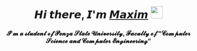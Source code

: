 <h1 align="center">𝙃𝙞 𝙩𝙝𝙚𝙧𝙚, 𝙄'𝙢 <a href="http://kindneko.site/" target="_blank">𝙈𝙖𝙭𝙞𝙢</a> 
<img src="https://github.com/blackcater/blackcater/raw/main/images/Hi.gif" height="32"/></h1>
<h3 align="center">𝓘'𝓶 𝓪 𝓼𝓽𝓾𝓭𝓮𝓷𝓽 𝓸𝓯 𝓟𝓮𝓷𝔃𝓪 𝓢𝓽𝓪𝓽𝓮 𝓤𝓷𝓲𝓿𝓮𝓻𝓼𝓲𝓽𝔂, 𝓕𝓪𝓬𝓾𝓵𝓽𝔂 𝓸𝓯 "𝓒𝓸𝓶𝓹𝓾𝓽𝓮𝓻 𝓢𝓬𝓲𝓮𝓷𝓬𝓮 𝓪𝓷𝓭 𝓒𝓸𝓶𝓹𝓾𝓽𝓮𝓻 𝓔𝓷𝓰𝓲𝓷𝓮𝓮𝓻𝓲𝓷𝓰"</h3>
